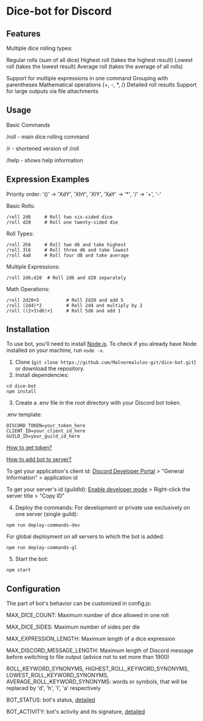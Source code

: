 # Dice-bot for Discord
## Features

Multiple dice rolling types:

  Regular rolls (sum of all dice)
  Highest roll (takes the highest result)
  Lowest roll (takes the lowest result)
  Average roll (takes the average of all rolls)


Support for multiple expressions in one command
Grouping with parentheses
Mathematical operations (+, -, *, /)
Detailed roll results
Support for large outputs via file attachments

## Usage
Basic Commands

/roll <expression> - main dice rolling command

/r <expression> - shortened version of /roll

/help - shows help information

## Expression Examples

Priority order: '()' -> 'XdY', 'XhY', 'XlY', 'XaY' -> '*', '/' -> '+', '-'

Basic Rolls:

```
/roll 2d6     # Roll two six-sided dice
/roll d20     # Roll one twenty-sided die
```

Roll Types:

```
/roll 2h6     # Roll two d6 and take highest
/roll 3l6     # Roll three d6 and take lowest
/roll 4a8     # Roll four d8 and take average
```

Multiple Expressions:

```
/roll 2d6;d20  # Roll 2d6 and d20 separately
```

Math Operations:

```
/roll 2d20+5          # Roll 2d20 and add 5
/roll (2d4)*2         # Roll 2d4 and multiply by 2
/roll ((2+3)d6)+1     # Roll 5d6 and add 1
```

## Installation
To use bot, you'll need to install [Node.js](https://nodejs.org/en). To check if you already have Node installed on your machine, run `node -v`.

1. Clone (`git clone https://github.com/Malnormalulos-git/dice-bot.git`) or download the repository.
2. Install dependencies:
```
cd dice-bot
npm install
```
3. Create a .env file in the root directory with your Discord bot token.

.env template:
```
DISCORD_TOKEN=your_token_here
CLIENT_ID=your_client_id_here
GUILD_ID=your_guild_id_here
```
[How to get token?](https://discordjs.guide/preparations/setting-up-a-bot-application.html#creating-your-bot)

[How to add bot to server?](https://discordjs.guide/preparations/adding-your-bot-to-servers.html#bot-invite-links)

To get your application's client id: [Discord Developer Portal](https://discord.com/developers/applications) > "General Information" > application id

To get your server's id (guildId): [Enable developer mode](https://support.discord.com/hc/en-us/articles/206346498-Where-can-I-find-my-User-Server-Message-ID) > Right-click the server title > "Copy ID"

4. Deploy the commands:
For development or private use exclusively on one server (single guild):
```
npm run deploy-commands-dev
```

For global deployment on all servers to which the bot is added:
```
npm run deploy-commands-gl
```

5. Start the bot:
```
npm start
```

## Configuration
The part of bot's behavior can be customized in config.js:

MAX_DICE_COUNT: Maximum number of dice allowed in one roll

MAX_DICE_SIDES: Maximum number of sides per die

MAX_EXPRESSION_LENGTH: Maximum length of a dice expression 

MAX_DISCORD_MESSAGE_LENGTH: Maximum length of Discord message  before switching to file output (advice not to set more than 1900)

ROLL_KEYWORD_SYNONYMS, HIGHEST_ROLL_KEYWORD_SYNONYMS, LOWEST_ROLL_KEYWORD_SYNONYMS, AVERAGE_ROLL_KEYWORD_SYNONYMS: words or symbols, that will be replaced by 'd', 'h', 'l', 'a' respectively

BOT_STATUS: bot's status, [detailed](https://discordjs.guide/popular-topics/faq.html#how-do-i-set-my-status-to-watching-listening-to-competing-in)

BOT_ACTIVITY: bot's activity and its signature, [detailed](https://discordjs.guide/popular-topics/faq.html#how-do-i-make-my-bot-display-online-idle-dnd-invisible)
